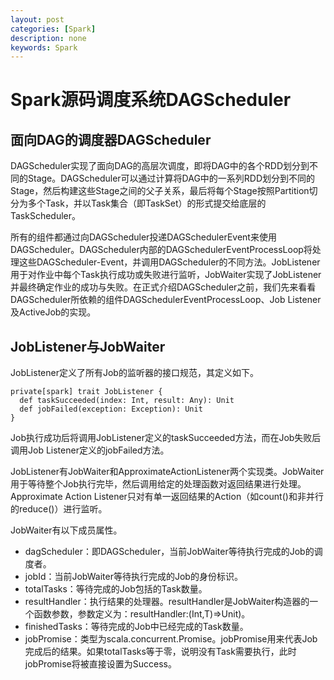 ```yaml
---
layout: post
categories: [Spark]
description: none
keywords: Spark
---
```

# Spark源码调度系统DAGScheduler


## 面向DAG的调度器DAGScheduler
DAGScheduler实现了面向DAG的高层次调度，即将DAG中的各个RDD划分到不同的Stage。DAGScheduler可以通过计算将DAG中的一系列RDD划分到不同的Stage，然后构建这些Stage之间的父子关系，最后将每个Stage按照Partition切分为多个Task，并以Task集合（即TaskSet）的形式提交给底层的TaskScheduler。

所有的组件都通过向DAGScheduler投递DAGSchedulerEvent来使用DAGScheduler。DAGScheduler内部的DAGSchedulerEventProcessLoop将处理这些DAGScheduler-Event，并调用DAGScheduler的不同方法。JobListener用于对作业中每个Task执行成功或失败进行监听，JobWaiter实现了JobListener并最终确定作业的成功与失败。在正式介绍DAGScheduler之前，我们先来看看DAGScheduler所依赖的组件DAGSchedulerEventProcessLoop、Job Listener及ActiveJob的实现。

## JobListener与JobWaiter
JobListener定义了所有Job的监听器的接口规范，其定义如下。
```
private[spark] trait JobListener {
  def taskSucceeded(index: Int, result: Any): Unit
  def jobFailed(exception: Exception): Unit
}

```
Job执行成功后将调用JobListener定义的taskSucceeded方法，而在Job失败后调用Job Listener定义的jobFailed方法。

JobListener有JobWaiter和ApproximateActionListener两个实现类。JobWaiter用于等待整个Job执行完毕，然后调用给定的处理函数对返回结果进行处理。Approximate Action Listener只对有单一返回结果的Action（如count()和非并行的reduce()）进行监听。

JobWaiter有以下成员属性。
- dagScheduler：即DAGScheduler，当前JobWaiter等待执行完成的Job的调度者。
- jobId：当前JobWaiter等待执行完成的Job的身份标识。
- totalTasks：等待完成的Job包括的Task数量。
- resultHandler：执行结果的处理器。resultHandler是JobWaiter构造器的一个函数参数，参数定义为：resultHandler:(Int,T)=>Unit)。
- finishedTasks：等待完成的Job中已经完成的Task数量。
- jobPromise：类型为scala.concurrent.Promise。jobPromise用来代表Job完成后的结果。如果totalTasks等于零，说明没有Task需要执行，此时jobPromise将被直接设置为Success。














